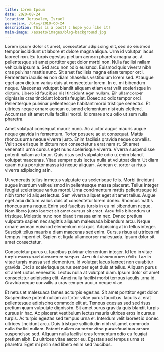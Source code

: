 ```yaml
---
title: Lorem Ipsum
date: 2020-08-24
location: Jerusalem, Israel
permalink: /blog/2018-08-24
description: This is a post! I hope you like it!
main-image: /assets/images/blog-background.jpg
---
```

Lorem ipsum dolor sit amet, consectetur adipiscing elit, sed do eiusmod tempor incididunt ut labore et dolore magna aliqua. Urna id volutpat lacus laoreet non. Eu turpis egestas pretium aenean pharetra magna ac. A pellentesque sit amet porttitor eget dolor morbi non. Nulla facilisi nullam vehicula ipsum a. Sed arcu non odio euismod. Euismod quis viverra nibh cras pulvinar mattis nunc. Sit amet facilisis magna etiam tempor orci. Fermentum iaculis eu non diam phasellus vestibulum lorem sed. At augue eget arcu dictum varius duis at consectetur lorem. In eu mi bibendum neque. Maecenas volutpat blandit aliquam etiam erat velit scelerisque in dictum. Libero id faucibus nisl tincidunt eget nullam. Elit ullamcorper dignissim cras tincidunt lobortis feugiat. Donec ac odio tempor orci. Pellentesque pulvinar pellentesque habitant morbi tristique senectus. Et ultrices neque ornare aenean euismod elementum nisi quis eleifend. Accumsan sit amet nulla facilisi morbi. Id ornare arcu odio ut sem nulla pharetra.

Amet volutpat consequat mauris nunc. Ac auctor augue mauris augue neque gravida in fermentum. Tortor posuere ac ut consequat. Mattis rhoncus urna neque viverra justo. Enim facilisis gravida neque convallis. Velit scelerisque in dictum non consectetur a erat nam at. Sit amet venenatis urna cursus eget nunc scelerisque viverra. Viverra suspendisse potenti nullam ac tortor. Quis risus sed vulputate odio ut enim blandit volutpat maecenas. Vitae semper quis lectus nulla at volutpat diam. Ut diam quam nulla porttitor massa id neque aliquam. Aenean et tortor at risus viverra adipiscing at in.

Ut venenatis tellus in metus vulputate eu scelerisque felis. Morbi tincidunt augue interdum velit euismod in pellentesque massa placerat. Tellus integer feugiat scelerisque varius morbi. Urna condimentum mattis pellentesque id nibh tortor id aliquet lectus. Sem viverra aliquet eget sit amet tellus. Augue eget arcu dictum varius duis at consectetur lorem donec. Rhoncus mattis rhoncus urna neque. Enim sed faucibus turpis in eu mi bibendum neque. Nam libero justo laoreet sit amet cursus sit amet. Arcu felis bibendum ut tristique. Molestie nunc non blandit massa enim nec. Donec pretium vulputate sapien nec sagittis aliquam malesuada bibendum arcu. Neque ornare aenean euismod elementum nisi quis. Adipiscing at in tellus integer. Suscipit tellus mauris a diam maecenas sed enim. Cursus risus at ultrices mi tempus imperdiet. Sapien et ligula ullamcorper malesuada. Ipsum dolor sit amet consectetur.

Consectetur purus ut faucibus pulvinar elementum integer. Id leo in vitae turpis massa sed elementum tempus. Arcu dui vivamus arcu felis. Leo in vitae turpis massa sed elementum. Id volutpat lacus laoreet non curabitur gravida. Orci a scelerisque purus semper eget duis at tellus. Aliquam purus sit amet luctus venenatis. Lectus nulla at volutpat diam. Ipsum dolor sit amet consectetur adipiscing elit. Amet nulla facilisi morbi tempus iaculis urna id. Gravida neque convallis a cras semper auctor neque vitae.

Et netus et malesuada fames ac turpis egestas. Sit amet porttitor eget dolor. Suspendisse potenti nullam ac tortor vitae purus faucibus. Iaculis at erat pellentesque adipiscing commodo elit at. Tempus egestas sed sed risus pretium quam vulputate dignissim. Sit amet purus gravida quis blandit turpis cursus in hac. Ac placerat vestibulum lectus mauris ultrices eros in cursus turpis. Ac turpis egestas sed tempus urna et. Interdum velit laoreet id donec ultrices tincidunt arcu. Duis tristique sollicitudin nibh sit amet commodo nulla facilisi nullam. Potenti nullam ac tortor vitae purus faucibus ornare suspendisse sed. Aliquam nulla facilisi cras fermentum odio eu feugiat pretium nibh. Eu ultrices vitae auctor eu. Egestas sed tempus urna et pharetra. Eget mi proin sed libero enim sed faucibus.